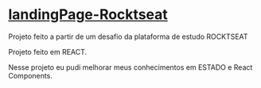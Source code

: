 # <a href ='landing-page-rocktseat.vercel.app'>landingPage-Rocktseat </a>

Projeto feito a partir de um desafio da plataforma de estudo ROCKTSEAT <br>

Projeto feito em REACT. <br>

Nesse projeto eu pudi melhorar meus conhecimentos em ESTADO e React Components.